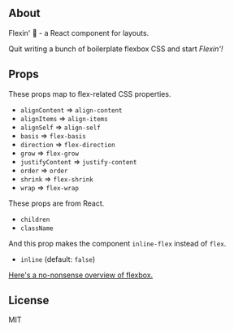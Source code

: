 About
----

Flexin' :muscle: - a React component for layouts.

Quit writing a bunch of boilerplate flexbox CSS and start *Flexin'!*

## Props

These props map to flex-related CSS properties.

* `alignContent`  =>  `align-content`
* `alignItems`  =>  `align-items`
* `alignSelf`  =>  `align-self`
* `basis`  =>  `flex-basis`
* `direction`  =>  `flex-direction`
* `grow`  =>  `flex-grow`
* `justifyContent`  =>  `justify-content`
* `order`  =>  `order`
* `shrink`  =>  `flex-shrink`
* `wrap`  =>  `flex-wrap`

These props are from React.

* `children`
* `className`

And this prop makes the component `inline-flex` instead of `flex`.

* `inline` (default: `false`)

[Here's a no-nonsense overview of flexbox.](https://css-tricks.com/snippets/css/a-guide-to-flexbox/)

License
----

MIT
